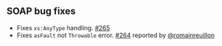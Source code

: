   [264]: https://github.com/eed3si9n/scalaxb/issues/264
  [265]: https://github.com/eed3si9n/scalaxb/issues/265
  [@romainreuillon]: https://github.com/romainreuillon

## SOAP bug fixes

- Fixes `xs:AnyType` handling. [#265][265]
- Fixes `asFault` not `Throwable` error. [#264][264] reported by [@romainreuillon][@romainreuillon]
